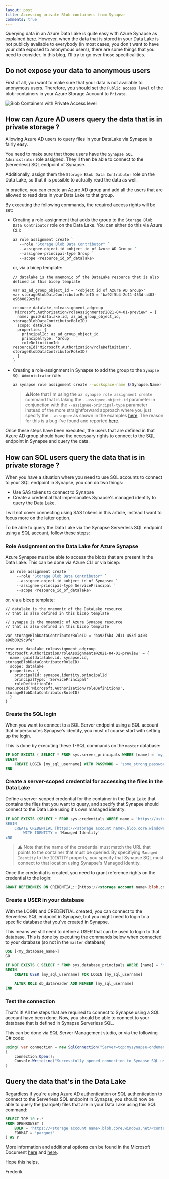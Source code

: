 ```yaml
---
layout: post
title: Accessing private Blob containers from Synapse
comments: true
---
```


Querying data in an Azure Data Lake is quite easy with Azure Synapse as explained [here](./2021-11-24-querying-datalake-with-synapse.md).
However, when the data that is stored in your Data Lake is not publicly available to everybody (in most cases, you don't want to have your data exposed to anonymous users), there are some things that you need to consider.
In this blog, I'll try to go over those specificalities.

## Do not expose your data to anonymous users

First of all, you want to make sure that your data is not available to anonymous users.
Therefore, you should set the `Public access level` of the blob-containers in your Azure Storage Account to `Private`.

![Blob Containers with Private Access level](./../images/posts/access-private-containers-synapse/blob-containers-private-access-level.png)

## How can Azure AD users query the data that is in private storage ?

Allowing Azure AD users to query files in your DataLake via Synapse is fairly easy.

You need to make sure that those users have the `Synapse SQL Administrator` role assigned.  They'll then be able to connect to the (serverless) SQL endpoint of Synapse.

Additionally, assign them the `Storage Blob Data Contributor` role on the Data Lake, so that it is possible to actually read the data as well.

In practice, you can create an Azure AD group and add all the users that are allowed to read data in your Data Lake to that group.

By executing the following commands, the required access rights will be set:

- Creating a role-assignment that adds the group to the `Storage Blob Data Contributor` role on the Data Lake.  You can either do this via Azure CLI:

  ```bash
  az role assignment create `
     --role "Storage Blob Data Contributor" `
     --assignee-object-id <object id of Azure AD Group> `
     --assignee-principal-type Group `
     --scope <resource_id_of_datalake>
  ```

  or, via a bicep template:

  ```bicep
  // datalake is the mnemonic of the DataLake resource that is also defined in this bicep template

  var az_ad_group_object_id = '<object id of Azure AD Group>'
  var storageBlobDataContributorRoleID = 'ba92f5b4-2d11-453d-a403-e96b0029c9fe'

  resource datalake_roleassignment_adgroup 'Microsoft.Authorization/roleAssignments@2021-04-01-preview' = {
    name: guid(datalake.id, az_ad_group_object_id, storageBlobDataContributorRoleID)
    scope: datalake
    properties: {      
      principalId: az_ad_group_object_id
      principalType: 'Group'
      roleDefinitionId: resourceId('Microsoft.Authorization/roleDefinitions', storageBlobDataContributorRoleID)
    }
  }
  ```

- Creating a role-assignment in Synapse to add the group to the `Synapse SQL Administrator` role:

  ```bash
  az synapse role assignment create --workspace-name $(Synapse.Name) --role "Synapse SQL Administrator" --assignee-object-id $(object_id_of_group) --assignee-principal-type Group
  ```

  >⚠️Note that I'm using the `az synapse role assignment create` command that is taking the `--assignee-object-id` parameter in conjunction with the `--assignee-principal-type` parameter instead of the more straightforward approach where you just specify the `--assignee` as shown in the examples [here](https://docs.microsoft.com/en-us/cli/azure/synapse/role/assignment?view=azure-cli-latest#az-synapse-role-assignment-create-examples).  The reason for this is a bug I've found and reported [here](https://github.com/Azure/azure-cli/issues/22078).

Once these steps have been executed, the users that are defined in that Azure AD group should have the necessary rights to connect to the SQL endpoint in Synapse and query the data.

## How can SQL users query the data that is in private storage ?

When you have a situation where you need to use SQL accounts to connect to your SQL endpoint in Synapse, you can do two things:

- Use SAS tokens to connect to Synapse
- Create a credential that impersonates Synapse's managed identity to query the Data Lake.

I will not cover connecting using SAS tokens in this article, instead I want to focus more on the latter option.

To be able to query the Data Lake via the Synapse Serverless SQL endpoint using a SQL account, follow these steps:

### Role Assignment on the Data Lake for Azure Synapse

Azure Synapse must be able to access the blobs that are present in the Data Lake.  This can be done via Azure CLI or via bicep:

```bash
  az role assignment create `
     --role "Storage Blob Data Contributor" `
     --assignee-object-id <object id of Synapse> `
     --assignee-principal-type ServicePrincipal `
     --scope <resource_id_of_datalake>
  ```

  or, via a bicep template:

  ```bicep
  // datalake is the mnemonic of the DataLake resource 
  // that is also defined in this bicep template

  // synapse is the mnemonic of Azure Synapse resource 
  // that is also defined in this bicep template

  var storageBlobDataContributorRoleID = 'ba92f5b4-2d11-453d-a403-e96b0029c9fe'

  resource datalake_roleassignment_adgroup 'Microsoft.Authorization/roleAssignments@2021-04-01-preview' = {
    name: guid(datalake.id, synapse.id, storageBlobDataContributorRoleID)
    scope: datalake
    properties: {      
      principalId: synapse.identity.principalId
      principalType: 'ServicePrincipal'
      roleDefinitionId: resourceId('Microsoft.Authorization/roleDefinitions', storageBlobDataContributorRoleID)
    }
  }
  ```

### Create the SQL login

When you want to connect to a SQL Server endpoint using a SQL account that impersonates Synapse's identity, you must of course start with setting up the login.

This is done by executing these T-SQL commands on the `master` database:

```sql
IF NOT EXISTS ( SELECT * FROM sys.server_principals WHERE [name] = 'my_sql_username' )
BEGIN
    CREATE LOGIN [my_sql_username] WITH PASSWORD = 'some_strong_password'    
END
```

### Create a server-scoped credential for accessing the files in the Data Lake

Define a server-scoped credential for the container in the Data Lake that contains the files that you want to query, and specify that Synapse should connect to the Data Lake using it's own managed identity:

```sql
IF NOT EXISTS (SELECT * FROM sys.credentials WHERE name = 'https://<storage account name>.blob.core.windows.net/<container_name>)
BEGIN
    CREATE CREDENTIAL [https://<storage account name>.blob.core.windows.net/<container_name>]
        WITH IDENTITY = 'Managed Identity'
END
```

> ⚠️ Note that the name of the credential must match the URL that points to the container that must be queried.
> By specifiying `Managed Identity` to the `IDENTITY` property, you specify that Synapse SQL must connect to that location using Synapse's Managed Identity.

Once the credential is created, you need to grant reference rights on the credential to the login:

```sql
GRANT REFERENCES ON CREDENTIAL::[https://<storage account name>.blob.core.windows.net/<container_name>] TO [my_sql_username]
```

### Create a USER in your database

With the LOGIN and CREDENTIAL created, you can connect to the Serverless SQL endpoint in Synapse, but you might need to login to a specific database that you've created in Synapse.

This means we still need to define a USER that can be used to login to that database.
This is done by executing the commands below when connected to your database (so not in the `master` database)

```sql
USE [<my_database_name>]
GO

IF NOT EXISTS ( SELECT * FROM sys.database_principals WHERE [name] = 'my_sql_username' )
BEGIN
    CREATE USER [my_sql_username] FOR LOGIN [my_sql_username]

    ALTER ROLE db_datareader ADD MEMBER [my_sql_username]    
END
```

### Test the connection

That's it!  All the steps that are required to connect to Synapse using a SQL account have been done.
Now, you should be able to connect to your database that is defined in Synapse Serverless SQL.

This can be done via SQL Server Management studio, or via the following C# code:

```csharp
using( var connection = new SqlConnection("Server=tcp:mysynapse-ondemand.sql.azuresynapse.net,1433;Database=<my_database_name>;User ID=<my_sql_username>;Password=<some_strong_password>;Trusted_Connection=False;Encrypt=True;") )
{
    connection.Open();
    Console.WriteLine("Successfully opened connection to Synapse SQL using SQL authentication");
}
```

## Query the data that's in the Data Lake

Regardless if you're using Azure AD authentication or SQL authentication to connect to the Serverless SQL endpoint in Synapse, you should now be able to query the (parquet) files that are in your Data Lake using this SQL command:

```sql
SELECT TOP 10 r.* 
FROM OPENROWSET (
    BULK = 'https://<storage account name>.blob.core.windows.net/<container name>/*.parquet',
    FORMAT = 'parquet'
) AS r

```

More information and additional options can be found in the Microsoft Document [here](https://docs.microsoft.com/en-us/azure/synapse-analytics/sql/develop-openrowset) and [here](https://docs.microsoft.com/en-us/azure/synapse-analytics/sql/develop-storage-files-overview?tabs=impersonation#query-files-using-openrowset).

Hope this helps,

Frederik